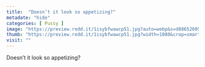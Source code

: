 ```yaml
---
title:  "Doesn’t it look so appetizing?"
metadate: "hide"
categories: [ Pussy ]
image: "https://preview.redd.it/1isybfwawcp51.jpg?auto=webp&s=d8865260513dbe7af040d82c7eb1bc63796d3c51"
thumb: "https://preview.redd.it/1isybfwawcp51.jpg?width=1080&crop=smart&auto=webp&s=1fe71c876ea8e2f53aa2a89a27d1799076a48f83"
visit: ""
---
```

Doesn’t it look so appetizing?
